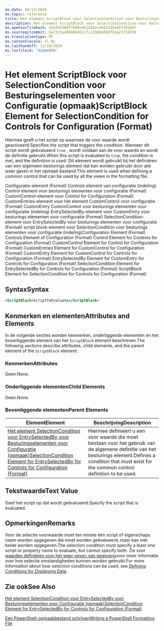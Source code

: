 ```yaml
---
ms.date: 09/13/2016
ms.topic: reference
title: Het element ScriptBlock voor SelectionCondition voor Besturingselementen voor Configuratie (opmaak)
description: Het element ScriptBlock voor SelectionCondition voor Besturingselementen voor Configuratie (opmaak)
ms.openlocfilehash: 42e9d2b00f7690e46242b2c4602245e4bf391bbf
ms.sourcegitcommit: ba7315a496986451cfc1296b659d73ea2373d3f0
ms.translationtype: MT
ms.contentlocale: nl-NL
ms.lasthandoff: 12/10/2020
ms.locfileid: "92664950"
---
```

# <a name="scriptblock-element-for-selectioncondition-for-controls-for-configuration-format"></a><span data-ttu-id="01103-103">Het element ScriptBlock voor SelectionCondition voor Besturingselementen voor Configuratie (opmaak)</span><span class="sxs-lookup"><span data-stu-id="01103-103">ScriptBlock Element for SelectionCondition for Controls for Configuration (Format)</span></span>

<span data-ttu-id="01103-104">Hiermee geeft u het script op waarmee de voor waarde wordt geactiveerd.</span><span class="sxs-lookup"><span data-stu-id="01103-104">Specifies the script that triggers the condition.</span></span> <span data-ttu-id="01103-105">Wanneer dit script wordt geëvalueerd `true` , wordt voldaan aan de voor waarde en wordt de definitie gebruikt.</span><span class="sxs-lookup"><span data-stu-id="01103-105">When this script is evaluated to `true`, the condition is met, and the definition is used.</span></span> <span data-ttu-id="01103-106">Dit element wordt gebruikt bij het definiëren van een algemeen besturings element dat kan worden gebruikt door alle weer gaven in het opmaak bestand.</span><span class="sxs-lookup"><span data-stu-id="01103-106">This element is used when defining a common control that can be used by all the views in the formatting file.</span></span>

<span data-ttu-id="01103-107">Configuratie-element (Format) Controls element van configuratie (indeling) Control element voor besturings elementen voor configuratie (Format) CustomControl-element voor Control for Configuration (Format) CustomEntries-element voor het element CustomControl voor configuratie (Format) CustomEntry CustomControl voor besturings elementen voor configuratie (indeling) EntrySelectedBy-element voor CustomEntry voor besturings elementen voor configuratie (Format) SelectionCondition-element voor EntrySelectedBy voor besturings elementen voor configuratie (Format) script block-element voor SelectionCondition voor besturings elementen voor configuratie (indeling)</span><span class="sxs-lookup"><span data-stu-id="01103-107">Configuration Element (Format) Controls Element of Configuration (Format) Control Element for Controls for Configuration (Format) CustomControl Element for Control for Configuration (Format) CustomEntries Element for CustomControl for Configuration (Format) CustomEntry Element for CustomControl for Controls for Configuration (Format) EntrySelectedBy Element for CustomEntry for Controls for Configuration (Format) SelectionCondition Element for EntrySelectedBy for Controls for Configuration (Format) ScriptBlock Element for SelectionCondition for Controls for Configuration (Format)</span></span>

## <a name="syntax"></a><span data-ttu-id="01103-108">Syntax</span><span class="sxs-lookup"><span data-stu-id="01103-108">Syntax</span></span>

```xml
<ScriptBlock>ScriptToEvaluate</ScriptBlock>
```

## <a name="attributes-and-elements"></a><span data-ttu-id="01103-109">Kenmerken en elementen</span><span class="sxs-lookup"><span data-stu-id="01103-109">Attributes and Elements</span></span>

<span data-ttu-id="01103-110">In de volgende secties worden kenmerken, onderliggende elementen en het bovenliggende element van het `ScriptBlock` element beschreven.</span><span class="sxs-lookup"><span data-stu-id="01103-110">The following sections describe attributes, child elements, and the parent element of the `ScriptBlock` element.</span></span>

### <a name="attributes"></a><span data-ttu-id="01103-111">Kenmerken</span><span class="sxs-lookup"><span data-stu-id="01103-111">Attributes</span></span>

<span data-ttu-id="01103-112">Geen.</span><span class="sxs-lookup"><span data-stu-id="01103-112">None.</span></span>

### <a name="child-elements"></a><span data-ttu-id="01103-113">Onderliggende elementen</span><span class="sxs-lookup"><span data-stu-id="01103-113">Child Elements</span></span>

<span data-ttu-id="01103-114">Geen.</span><span class="sxs-lookup"><span data-stu-id="01103-114">None.</span></span>

### <a name="parent-elements"></a><span data-ttu-id="01103-115">Bovenliggende elementen</span><span class="sxs-lookup"><span data-stu-id="01103-115">Parent Elements</span></span>

|<span data-ttu-id="01103-116">Element</span><span class="sxs-lookup"><span data-stu-id="01103-116">Element</span></span>|<span data-ttu-id="01103-117">Beschrijving</span><span class="sxs-lookup"><span data-stu-id="01103-117">Description</span></span>|
|-------------|-----------------|
|[<span data-ttu-id="01103-118">Het element SelectionCondition voor EntrySelectedBy voor Besturingselementen voor Configuratie (opmaak)</span><span class="sxs-lookup"><span data-stu-id="01103-118">SelectionCondition Element for EntrySelectedBy for Controls for Configuration (Format)</span></span>](./selectioncondition-element-for-entryselectedby-for-controls-for-configuration-format.md)|<span data-ttu-id="01103-119">Hiermee definieert u een voor waarde die moet bestaan voor het gebruik van de algemene definitie van het besturings element.</span><span class="sxs-lookup"><span data-stu-id="01103-119">Defines a condition that must exist for the common control definition to be used.</span></span>|

## <a name="text-value"></a><span data-ttu-id="01103-120">Tekstwaarde</span><span class="sxs-lookup"><span data-stu-id="01103-120">Text Value</span></span>

<span data-ttu-id="01103-121">Geef het script op dat wordt geëvalueerd.</span><span class="sxs-lookup"><span data-stu-id="01103-121">Specify the script that is evaluated.</span></span>

## <a name="remarks"></a><span data-ttu-id="01103-122">Opmerkingen</span><span class="sxs-lookup"><span data-stu-id="01103-122">Remarks</span></span>

<span data-ttu-id="01103-123">Voor de selectie voorwaarde moet ten minste één script of eigenschaps naam worden opgegeven die moet worden geëvalueerd, maar kan niet beide worden opgegeven.</span><span class="sxs-lookup"><span data-stu-id="01103-123">The selection condition must specify a least one script or property name to evaluate, but cannot specify both.</span></span> <span data-ttu-id="01103-124">Zie voor [waarden definiëren voor het weer geven van gegevens](./defining-conditions-for-displaying-data.md)voor meer informatie over hoe selectie omstandigheden kunnen worden gebruikt.</span><span class="sxs-lookup"><span data-stu-id="01103-124">For more information about how selection conditions can be used, see [Defining Conditions for Displaying Data](./defining-conditions-for-displaying-data.md).</span></span>

## <a name="see-also"></a><span data-ttu-id="01103-125">Zie ook</span><span class="sxs-lookup"><span data-stu-id="01103-125">See Also</span></span>

[<span data-ttu-id="01103-126">Het element SelectionCondition voor EntrySelectedBy voor Besturingselementen voor Configuratie (opmaak)</span><span class="sxs-lookup"><span data-stu-id="01103-126">SelectionCondition Element for EntrySelectedBy for Controls for Configuration (Format)</span></span>](./selectioncondition-element-for-entryselectedby-for-controls-for-configuration-format.md)

[<span data-ttu-id="01103-127">Een PowerShell-opmaakbestand schrijven</span><span class="sxs-lookup"><span data-stu-id="01103-127">Writing a PowerShell Formatting File</span></span>](./writing-a-powershell-formatting-file.md)
